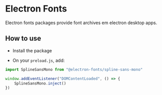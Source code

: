 # Electron Fonts

Electron fonts packages provide font archives em electron desktop apps.

## How to use

* Install the package

* On your `preload.js`, add:

```ts
import SplineSansMono from "@electron-fonts/spline-sans-mono"

window.addEventListener("DOMContentLoaded", () => {
    SplineSansMono.inject()
})
```